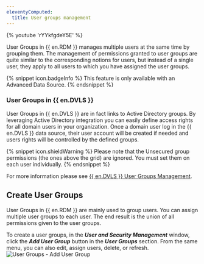 ```yaml
---
eleventyComputed:
  title: User groups management
---
```

{% youtube 'rYYkfgdeY5E' %}  

User Groups in {{ en.RDM }} manages multiple users at the same time by grouping them. The management of permissions granted to user groups are quite similar to the corresponding notions for users, but instead of a single user, they apply to all users to which you have assigned the user groups.  

{% snippet icon.badgeInfo %} 
This feature is only available with an Advanced Data Source. 
{% endsnippet %}
 
### User Groups in {{ en.DVLS }} 

User Groups in {{ en.DVLS }} are in fact links to Active Directory groups. By leveraging Active Directory integration you can easily define access rights for all domain users in your organization. Once a domain user log in the {{ en.DVLS }} data source, their user account will be created if needed and users rights will be controlled by the defined groups.  

{% snippet icon.shieldWarning %} 
Please note that the Unsecured group permissions (the ones above the grid) are ignored. You must set them on each user individually. 
{% endsnippet %}
 
For more information please see [{{ en.DVLS }} User Groups Management](/server/web-interface/administration/security-management/user-groups/). 

## Create User Groups 

User Groups in {{ en.RDM }} are mainly used to group users. You can assign multiple user groups to each user. The end result is the union of all permissions given to the user groups.  

To create a user groups, in the ***User and Security Management*** window, click the ***Add User Group*** button in the ***User Groups*** section. From the same menu, you can also edit, assign users, delete, or refresh.  
![User Groups - Add User Group](https://webdevolutions.azureedge.net/docs/en/rdm/windows/clip11310.png) 
